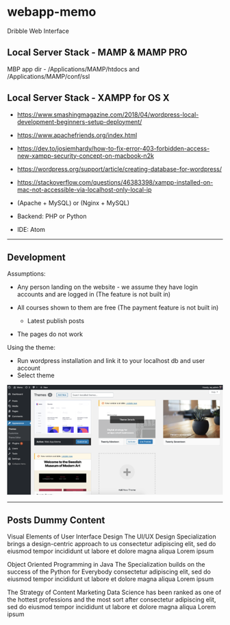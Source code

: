 # webapp-memo
Dribble Web Interface

## Local Server Stack - MAMP & MAMP PRO
MBP app dir -  /Applications/MAMP/htdocs and /Applications/MAMP/conf/ssl

## Local Server Stack - XAMPP for OS X
 - https://www.smashingmagazine.com/2018/04/wordpress-local-development-beginners-setup-deployment/
 - https://www.apachefriends.org/index.html
 - https://dev.to/josiemhardy/how-to-fix-error-403-forbidden-access-new-xampp-security-concept-on-macbook-n2k
 - https://wordpress.org/support/article/creating-database-for-wordpress/
 - https://stackoverflow.com/questions/46383398/xampp-installed-on-mac-not-accessible-via-localhost-only-local-ip

- (Apache + MySQL) or (Nginx + MySQL)
- Backend: PHP or  Python
- IDE: Atom

------------------------------------------------------------
## Development

Assumptions:
  - Any person landing on the website - we assume they have login accounts and are logged in (The feature is not built in)
  - All courses shown to them are free (The payment feature is not built in)
    - Latest publish posts

  - The pages do not work

Using the theme:
 - Run wordpress installation and link it to your localhost db and user account
 - Select theme

 ![Theme View](https://github.com/Mitso/webapp-memo/blob/master/theme.png?raw=true)


------------------------------------------------------------
## Posts Dummy Content

Visual Elements of User Interface Design
The UI/UX Design Specialization brings a design-centric approach to us consectetur adipiscing elit, sed do eiusmod tempor incididunt ut labore et dolore magna aliqua
Lorem ipsum


Object Oriented Programming in Java
The Specialization builds on the success of the Python for Everybody consectetur adipiscing elit, sed do eiusmod tempor incididunt ut labore et dolore magna aliqua
Lorem ipsum

The Strategy of Content Marketing
Data Science has been ranked as one of the hottest professions and the most sort after consectetur adipiscing elit, sed do eiusmod tempor incididunt ut labore et dolore magna aliqua
Lorem ipsum
